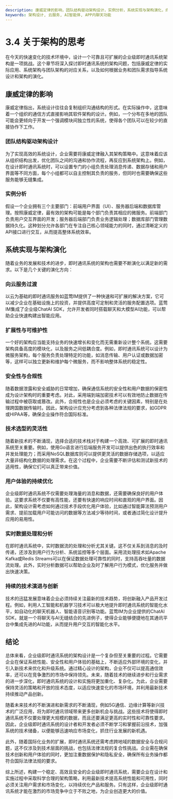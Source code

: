 ```yaml
---
description: 康威定律的影响，团队结构驱动架构设计，实例分析，系统实现与架构演化，向云服务过渡，扩展性与可维护性，安全性与合规性，技术选型的灵活性，用户体验的持续优化，实时数据处理和分析，持续的技术演进与创新，结论。
keywords: 架构设计, 云服务, AI智能体, APP内聊天功能
---
```

# 3.4 关于架构的思考

在今天的快速变化的技术环境中，设计一个可靠且可扩展的企业级即时通讯系统架构是一项挑战。这个章节将深入探讨即时通讯系统的架构问题，包括康威定律的实际应用、系统架构与团队架构的对应关系，以及如何根据业务和团队需求指导系统设计和架构的演化。

## 康威定律的影响

康威定律指出，系统设计往往会复制组织沟通结构的形式。在实际操作中，这意味着一个组织的通信方式直接影响其软件架构的设计。例如，一个分布在多地的团队可能会更倾向于开发一个强调模块间独立性的系统，使得各个团队可以在较少的直接协作下工作。

### 团队结构驱动架构设计

为了实现高效的系统设计，企业需要将康威定律融入其架构策略中。这意味着应该从组织结构出发，优化团队之间的沟通和协作流程，再反应到系统架构上。例如，在设计即时通讯系统时，可以设置专门的小组负责处理消息传递、数据存储和用户界面等不同方面，每个小组都可以自主控制其负责的服务，但同时也需要确保这些服务能够无缝集成。

### 实例分析

假设一个企业拥有三个主要部门：前端用户界面（UI）、服务器后端和数据库管理。按照康威定律，最有效的架构可能是每个部门负责其相应的微服务。前端部门负责用户交互界面的开发；服务器后端部门负责业务逻辑处理；数据库部门管理数据持久化。这种划分允许各部门在专注自己核心领域能力的同时，通过清晰定义的API接口进行交互，从而提高整体系统效率。

## 系统实现与架构演化

随着业务的发展和技术的进步，即时通讯系统的架构也需要不断演化以满足新的需求。以下是几个关键的演化方向：

### 向云服务过渡

以云为基础的即时通讯服务如蓝莺IM提供了一种快速和可扩展的解决方案，它可以减少企业在基础设施上的投资，并提供高度可定制和灵活的服务配置选项。蓝莺IM集成了企业级ChatAI SDK，允许开发者同时搭载聊天和大模型AI功能，可以帮助企业快速构建出智能应用。

### 扩展性与可维护性

一个好的架构应当能支持业务的快速增长和变化而无需重新设计整个系统。这需要架构具备高度的模块化，以及服务之间低耦合度。例如，即时通讯系统可以设计为微服务架构，每个服务负责处理特定的功能，如消息传输、用户认证或数据加密等，这样可以独立更新和维护每个微服务，而不影响整体系统的稳定性。

### 安全性与合规性

随着数据泄露和安全威胁的日常增加，确保通信系统的安全性和用户数据的保密性成为设计架构时的重要考虑。对此，采用端到端加密技术可以有效地防止数据在传输过程中被窃取或篡改。此外，合规性也是企业必须考虑的关键因素，特别是在处理跨国数据传输时。因此，架构设计应充分考虑到各种法律法规的要求，如GDPR或HIPAA等，确保企业操作符合国际标准。

### 技术选型的灵活性

随着新技术的不断涌现，选择合适的技术栈对于构建一个高效、可扩展的即时通讯系统至关重要。例如，使用Go语言进行后端服务开发可以提供出色的执行效率和并发处理能力；而采用NoSQL数据库则可以提供更灵活的数据存储选项，以适应大量非结构化数据的处理需求。在这个过程中，企业需要不断评估和测试新技术的适用性，确保它们可以真正带来价值。

### 用户体验的持续优化

企业级即时通讯系统不仅需要处理海量的消息和数据，还需要确保良好的用户体验。这要求系统不仅要有高性能，还要有快速的响应时间和直观的用户界面。因此，架构设计需考虑如何通过技术手段优化用户体验，比如通过智能算法预测用户需求、提前加载用户可能访问的数据等方法减少等待时间，或者通过简化设计提升应用的易用性。

### 实时数据处理和分析

在即时通讯系统中，实时数据流的处理和分析尤其关键。这不仅关系到消息的及时传递，还涉及到用户行为分析、系统监控等多个层面。采用流处理技术如Apache Kafka或Redis Streams可以在保证数据处理可靠性的同时，支持高吞吐量的数据流处理。此外，实时分析数据可以帮助企业及时了解用户行为模式，优化服务并做出快速决策。

### 持续的技术演进与创新

技术的迅猛发展意味着企业必须持续关注最新的技术趋势，将创新融入产品开发过程。例如，利用人工智能和机器学习技术可以极大地提升即时通讯系统的智能化水平，如自动化的聊天机器人、智能语音识别等功能。蓝莺IM为企业提供的ChatAI SDK，就是一个将聊天与AI无缝结合的先进例子，使得企业能够便捷地在其通讯平台中集成先进的AI功能，从而提升用户交互的智能化水平。

## 结论

总体来看，企业级即时通讯系统的架构设计是一个复杂但至关重要的过程。它需要企业在保证系统性能、安全性和用户体验的基础上，不断适应外部环境的变化，并引入新技术来优化和升级系统。通过精心设计的架构，企业不仅可以提高通信效率，还可以在竞争激烈的市场中保持领先。未来，随着技术的继续进步和行业需求的进一步深化，即时通讯系统的设计和实施将更加重化、复杂化。为此，企业需要保持灵活的策略和开放的技术态度，以适应快速变化的市场环境，并利用最新技术持续推动产品创新。

随着未来技术的不断演进和新需求的不断涌现，例如5G通信、边缘计算等新兴技术的广泛应用，将为即时通讯领域带来更多创新机会与挑战。这些技术将使得即时通讯系统不仅要处理更大规模的数据，而且还要满足更高的实时性和可靠性要求。因此，企业级即时通讯系统的设计者和开发者必须不断学习和掌握前沿技术，加强系统的技术储备，以便能够迅速响应市场变化，抓住行业发展的新机遇。

此外，随着国际化业务的扩展，即时通讯系统还需考虑跨地域的数据安全与合规问题，这不仅涉及到技术层面的挑战，也包括法律法规的复合性挑战。企业需在确保技术创新和用户体验的同时，更加注重数据保护和隐私安全，确保所有业务操作都符合国际法律法规的要求。

综上所述，构建一个稳定、高效且安全的企业级即时通讯系统，需要企业在设计和实施过程中采取科学合理的架构策略，利用最新技术提高系统性能和可用性，同时必须关注用户需求和市场变化，以持续优化产品和服务。只有这样，企业级即时通讯系统才能在激烈的市场竞争中立于不败之地，为企业创造更大的价值。